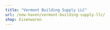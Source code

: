 ```yaml
---
title: "Vermont Building Supply LLC"
url: /new-haven/vermont-building-supply-llc/
shop: Eisenwaren
---
```

